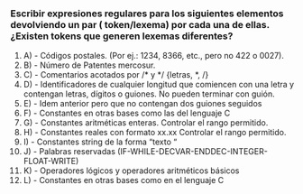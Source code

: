 ### Escribir expresiones regulares para los siguientes elementos devolviendo un par ( token/lexema) por cada una de ellas. ¿Existen tokens que generen lexemas diferentes?

1. A) - Códigos postales. (Por ej.: 1234, 8366, etc., pero no 422 o 0027).
2. B) - Número de Patentes mercosur.
3. C) - Comentarios acotados por /* y */  {letras, *, /}
4. D) - Identificadores de cualquier longitud que comiencen con una letra y contengan letras, dígitos o guiones. No pueden terminar con guión.
5. E) - Idem anterior pero que no contengan dos guiones seguidos
6. F) - Constantes en otras bases como las del lenguaje C
7. G) - Constantes aritméticas enteras. Controlar el rango permitido.
8. H) - Constantes reales con formato xx.xx Controlar el rango permitido.
9. I) - Constantes string de la forma “texto “
10. J) - Palabras reservadas (IF-WHILE-DECVAR-ENDDEC-INTEGER-FLOAT-WRITE)
11. K) - Operadores lógicos y operadores aritméticos básicos
12. L) - Constantes en otras bases como en el lenguaje C
